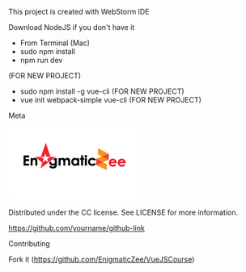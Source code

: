 This project is created with WebStorm IDE

Download NodeJS if you don't have it
  - From Terminal (Mac)
  - sudo npm install
  - npm run dev
  
  (FOR NEW PROJECT)
  - sudo npm install -g vue-cli (FOR NEW PROJECT)
  - vue init webpack-simple vue-cli (FOR NEW PROJECT)
  
  
Meta

![alt text](https://github.com/EnigmaticZee/VueJSCourse/blob/master/final%20file-02.jpg?raw=true)

Distributed under the CC license. See LICENSE for more information.

https://github.com/yourname/github-link

Contributing

Fork it (https://github.com/EnigmaticZee/VueJSCourse)
